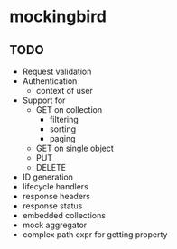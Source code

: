 # mockingbird

## TODO

* Request validation
* Authentication
  * context of user
* Support for
  * GET on collection
    * filtering
    * sorting
    * paging
  * GET on single object
  * PUT
  * DELETE
* ID generation
* lifecycle handlers
* response headers
* response status
* embedded collections
* mock aggregator
* complex path expr for getting property
